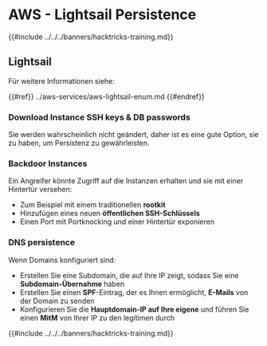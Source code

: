 # AWS - Lightsail Persistence

{{#include ../../../banners/hacktricks-training.md}}

## Lightsail

Für weitere Informationen siehe:

{{#ref}}
../aws-services/aws-lightsail-enum.md
{{#endref}}

### Download Instance SSH keys & DB passwords

Sie werden wahrscheinlich nicht geändert, daher ist es eine gute Option, sie zu haben, um Persistenz zu gewährleisten.

### Backdoor Instances

Ein Angreifer könnte Zugriff auf die Instanzen erhalten und sie mit einer Hintertür versehen:

- Zum Beispiel mit einem traditionellen **rootkit**
- Hinzufügen eines neuen **öffentlichen SSH-Schlüssels**
- Einen Port mit Portknocking und einer Hintertür exponieren

### DNS persistence

Wenn Domains konfiguriert sind:

- Erstellen Sie eine Subdomain, die auf Ihre IP zeigt, sodass Sie eine **Subdomain-Übernahme** haben
- Erstellen Sie einen **SPF**-Eintrag, der es Ihnen ermöglicht, **E-Mails** von der Domain zu senden
- Konfigurieren Sie die **Hauptdomain-IP auf Ihre eigene** und führen Sie einen **MitM** von Ihrer IP zu den legitimen durch

{{#include ../../../banners/hacktricks-training.md}}
